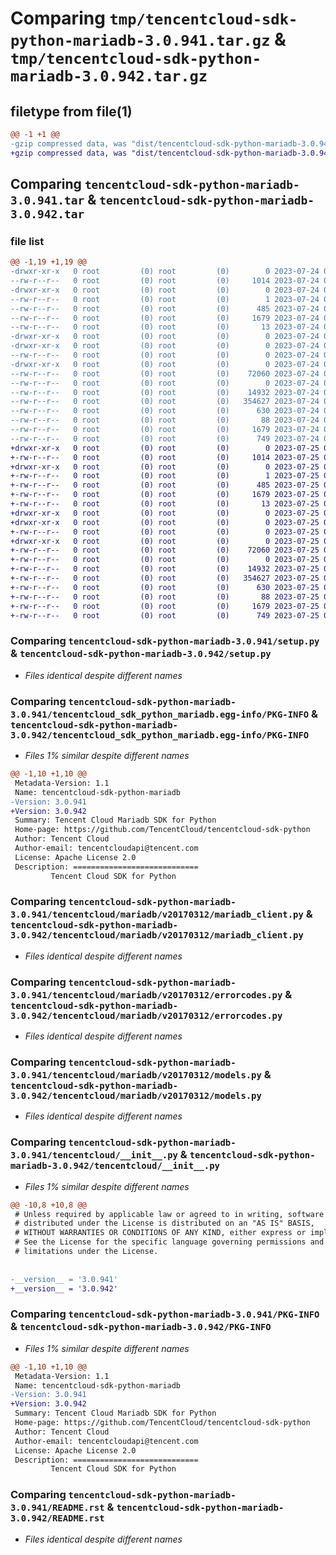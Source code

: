 # Comparing `tmp/tencentcloud-sdk-python-mariadb-3.0.941.tar.gz` & `tmp/tencentcloud-sdk-python-mariadb-3.0.942.tar.gz`

## filetype from file(1)

```diff
@@ -1 +1 @@
-gzip compressed data, was "dist/tencentcloud-sdk-python-mariadb-3.0.941.tar", last modified: Mon Jul 24 00:39:55 2023, max compression
+gzip compressed data, was "dist/tencentcloud-sdk-python-mariadb-3.0.942.tar", last modified: Tue Jul 25 04:21:11 2023, max compression
```

## Comparing `tencentcloud-sdk-python-mariadb-3.0.941.tar` & `tencentcloud-sdk-python-mariadb-3.0.942.tar`

### file list

```diff
@@ -1,19 +1,19 @@
-drwxr-xr-x   0 root         (0) root         (0)        0 2023-07-24 00:39:55.000000 tencentcloud-sdk-python-mariadb-3.0.941/
--rw-r--r--   0 root         (0) root         (0)     1014 2023-07-24 00:39:55.000000 tencentcloud-sdk-python-mariadb-3.0.941/setup.py
-drwxr-xr-x   0 root         (0) root         (0)        0 2023-07-24 00:39:55.000000 tencentcloud-sdk-python-mariadb-3.0.941/tencentcloud_sdk_python_mariadb.egg-info/
--rw-r--r--   0 root         (0) root         (0)        1 2023-07-24 00:39:55.000000 tencentcloud-sdk-python-mariadb-3.0.941/tencentcloud_sdk_python_mariadb.egg-info/dependency_links.txt
--rw-r--r--   0 root         (0) root         (0)      485 2023-07-24 00:39:55.000000 tencentcloud-sdk-python-mariadb-3.0.941/tencentcloud_sdk_python_mariadb.egg-info/SOURCES.txt
--rw-r--r--   0 root         (0) root         (0)     1679 2023-07-24 00:39:55.000000 tencentcloud-sdk-python-mariadb-3.0.941/tencentcloud_sdk_python_mariadb.egg-info/PKG-INFO
--rw-r--r--   0 root         (0) root         (0)       13 2023-07-24 00:39:55.000000 tencentcloud-sdk-python-mariadb-3.0.941/tencentcloud_sdk_python_mariadb.egg-info/top_level.txt
-drwxr-xr-x   0 root         (0) root         (0)        0 2023-07-24 00:39:55.000000 tencentcloud-sdk-python-mariadb-3.0.941/tencentcloud/
-drwxr-xr-x   0 root         (0) root         (0)        0 2023-07-24 00:39:55.000000 tencentcloud-sdk-python-mariadb-3.0.941/tencentcloud/mariadb/
--rw-r--r--   0 root         (0) root         (0)        0 2023-07-24 00:39:55.000000 tencentcloud-sdk-python-mariadb-3.0.941/tencentcloud/mariadb/__init__.py
-drwxr-xr-x   0 root         (0) root         (0)        0 2023-07-24 00:39:55.000000 tencentcloud-sdk-python-mariadb-3.0.941/tencentcloud/mariadb/v20170312/
--rw-r--r--   0 root         (0) root         (0)    72060 2023-07-24 00:39:55.000000 tencentcloud-sdk-python-mariadb-3.0.941/tencentcloud/mariadb/v20170312/mariadb_client.py
--rw-r--r--   0 root         (0) root         (0)        0 2023-07-24 00:39:55.000000 tencentcloud-sdk-python-mariadb-3.0.941/tencentcloud/mariadb/v20170312/__init__.py
--rw-r--r--   0 root         (0) root         (0)    14932 2023-07-24 00:39:55.000000 tencentcloud-sdk-python-mariadb-3.0.941/tencentcloud/mariadb/v20170312/errorcodes.py
--rw-r--r--   0 root         (0) root         (0)   354627 2023-07-24 00:39:55.000000 tencentcloud-sdk-python-mariadb-3.0.941/tencentcloud/mariadb/v20170312/models.py
--rw-r--r--   0 root         (0) root         (0)      630 2023-07-24 00:39:55.000000 tencentcloud-sdk-python-mariadb-3.0.941/tencentcloud/__init__.py
--rw-r--r--   0 root         (0) root         (0)       88 2023-07-24 00:39:55.000000 tencentcloud-sdk-python-mariadb-3.0.941/setup.cfg
--rw-r--r--   0 root         (0) root         (0)     1679 2023-07-24 00:39:55.000000 tencentcloud-sdk-python-mariadb-3.0.941/PKG-INFO
--rw-r--r--   0 root         (0) root         (0)      749 2023-07-24 00:39:55.000000 tencentcloud-sdk-python-mariadb-3.0.941/README.rst
+drwxr-xr-x   0 root         (0) root         (0)        0 2023-07-25 04:21:11.000000 tencentcloud-sdk-python-mariadb-3.0.942/
+-rw-r--r--   0 root         (0) root         (0)     1014 2023-07-25 04:21:11.000000 tencentcloud-sdk-python-mariadb-3.0.942/setup.py
+drwxr-xr-x   0 root         (0) root         (0)        0 2023-07-25 04:21:11.000000 tencentcloud-sdk-python-mariadb-3.0.942/tencentcloud_sdk_python_mariadb.egg-info/
+-rw-r--r--   0 root         (0) root         (0)        1 2023-07-25 04:21:11.000000 tencentcloud-sdk-python-mariadb-3.0.942/tencentcloud_sdk_python_mariadb.egg-info/dependency_links.txt
+-rw-r--r--   0 root         (0) root         (0)      485 2023-07-25 04:21:11.000000 tencentcloud-sdk-python-mariadb-3.0.942/tencentcloud_sdk_python_mariadb.egg-info/SOURCES.txt
+-rw-r--r--   0 root         (0) root         (0)     1679 2023-07-25 04:21:11.000000 tencentcloud-sdk-python-mariadb-3.0.942/tencentcloud_sdk_python_mariadb.egg-info/PKG-INFO
+-rw-r--r--   0 root         (0) root         (0)       13 2023-07-25 04:21:11.000000 tencentcloud-sdk-python-mariadb-3.0.942/tencentcloud_sdk_python_mariadb.egg-info/top_level.txt
+drwxr-xr-x   0 root         (0) root         (0)        0 2023-07-25 04:21:11.000000 tencentcloud-sdk-python-mariadb-3.0.942/tencentcloud/
+drwxr-xr-x   0 root         (0) root         (0)        0 2023-07-25 04:21:11.000000 tencentcloud-sdk-python-mariadb-3.0.942/tencentcloud/mariadb/
+-rw-r--r--   0 root         (0) root         (0)        0 2023-07-25 04:21:11.000000 tencentcloud-sdk-python-mariadb-3.0.942/tencentcloud/mariadb/__init__.py
+drwxr-xr-x   0 root         (0) root         (0)        0 2023-07-25 04:21:11.000000 tencentcloud-sdk-python-mariadb-3.0.942/tencentcloud/mariadb/v20170312/
+-rw-r--r--   0 root         (0) root         (0)    72060 2023-07-25 04:21:11.000000 tencentcloud-sdk-python-mariadb-3.0.942/tencentcloud/mariadb/v20170312/mariadb_client.py
+-rw-r--r--   0 root         (0) root         (0)        0 2023-07-25 04:21:11.000000 tencentcloud-sdk-python-mariadb-3.0.942/tencentcloud/mariadb/v20170312/__init__.py
+-rw-r--r--   0 root         (0) root         (0)    14932 2023-07-25 04:21:11.000000 tencentcloud-sdk-python-mariadb-3.0.942/tencentcloud/mariadb/v20170312/errorcodes.py
+-rw-r--r--   0 root         (0) root         (0)   354627 2023-07-25 04:21:11.000000 tencentcloud-sdk-python-mariadb-3.0.942/tencentcloud/mariadb/v20170312/models.py
+-rw-r--r--   0 root         (0) root         (0)      630 2023-07-25 04:21:11.000000 tencentcloud-sdk-python-mariadb-3.0.942/tencentcloud/__init__.py
+-rw-r--r--   0 root         (0) root         (0)       88 2023-07-25 04:21:11.000000 tencentcloud-sdk-python-mariadb-3.0.942/setup.cfg
+-rw-r--r--   0 root         (0) root         (0)     1679 2023-07-25 04:21:11.000000 tencentcloud-sdk-python-mariadb-3.0.942/PKG-INFO
+-rw-r--r--   0 root         (0) root         (0)      749 2023-07-25 04:21:11.000000 tencentcloud-sdk-python-mariadb-3.0.942/README.rst
```

### Comparing `tencentcloud-sdk-python-mariadb-3.0.941/setup.py` & `tencentcloud-sdk-python-mariadb-3.0.942/setup.py`

 * *Files identical despite different names*

### Comparing `tencentcloud-sdk-python-mariadb-3.0.941/tencentcloud_sdk_python_mariadb.egg-info/PKG-INFO` & `tencentcloud-sdk-python-mariadb-3.0.942/tencentcloud_sdk_python_mariadb.egg-info/PKG-INFO`

 * *Files 1% similar despite different names*

```diff
@@ -1,10 +1,10 @@
 Metadata-Version: 1.1
 Name: tencentcloud-sdk-python-mariadb
-Version: 3.0.941
+Version: 3.0.942
 Summary: Tencent Cloud Mariadb SDK for Python
 Home-page: https://github.com/TencentCloud/tencentcloud-sdk-python
 Author: Tencent Cloud
 Author-email: tencentcloudapi@tencent.com
 License: Apache License 2.0
 Description: ============================
         Tencent Cloud SDK for Python
```

### Comparing `tencentcloud-sdk-python-mariadb-3.0.941/tencentcloud/mariadb/v20170312/mariadb_client.py` & `tencentcloud-sdk-python-mariadb-3.0.942/tencentcloud/mariadb/v20170312/mariadb_client.py`

 * *Files identical despite different names*

### Comparing `tencentcloud-sdk-python-mariadb-3.0.941/tencentcloud/mariadb/v20170312/errorcodes.py` & `tencentcloud-sdk-python-mariadb-3.0.942/tencentcloud/mariadb/v20170312/errorcodes.py`

 * *Files identical despite different names*

### Comparing `tencentcloud-sdk-python-mariadb-3.0.941/tencentcloud/mariadb/v20170312/models.py` & `tencentcloud-sdk-python-mariadb-3.0.942/tencentcloud/mariadb/v20170312/models.py`

 * *Files identical despite different names*

### Comparing `tencentcloud-sdk-python-mariadb-3.0.941/tencentcloud/__init__.py` & `tencentcloud-sdk-python-mariadb-3.0.942/tencentcloud/__init__.py`

 * *Files 1% similar despite different names*

```diff
@@ -10,8 +10,8 @@
 # Unless required by applicable law or agreed to in writing, software
 # distributed under the License is distributed on an "AS IS" BASIS,
 # WITHOUT WARRANTIES OR CONDITIONS OF ANY KIND, either express or implied.
 # See the License for the specific language governing permissions and
 # limitations under the License.
 
 
-__version__ = '3.0.941'
+__version__ = '3.0.942'
```

### Comparing `tencentcloud-sdk-python-mariadb-3.0.941/PKG-INFO` & `tencentcloud-sdk-python-mariadb-3.0.942/PKG-INFO`

 * *Files 1% similar despite different names*

```diff
@@ -1,10 +1,10 @@
 Metadata-Version: 1.1
 Name: tencentcloud-sdk-python-mariadb
-Version: 3.0.941
+Version: 3.0.942
 Summary: Tencent Cloud Mariadb SDK for Python
 Home-page: https://github.com/TencentCloud/tencentcloud-sdk-python
 Author: Tencent Cloud
 Author-email: tencentcloudapi@tencent.com
 License: Apache License 2.0
 Description: ============================
         Tencent Cloud SDK for Python
```

### Comparing `tencentcloud-sdk-python-mariadb-3.0.941/README.rst` & `tencentcloud-sdk-python-mariadb-3.0.942/README.rst`

 * *Files identical despite different names*

